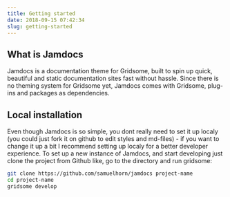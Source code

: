 ```yaml
---
title: Getting started
date: 2018-09-15 07:42:34
slug: getting-started
---
```

## What is Jamdocs
Jamdocs is a documentation theme for Gridsome, built to spin up quick, beautiful and static documentation sites fast without hassle. Since there is no theming system for Gridsome yet, Jamdocs comes with Gridsome, plug-ins and packages as dependencies.
## Local installation
Even though Jamdocs is so simple, you dont really need to set it up localy (you could just fork it on github to edit styles and md-files) - if you want to change it up a bit I recommend setting up localy for a better developer experience.
To set up a new instance of Jamdocs, and start developing just clone the project from Github like, go to the directory and run gridsome:
```bash
git clone https://github.com/samuelhorn/jamdocs project-name
cd project-name
gridsome develop
```
